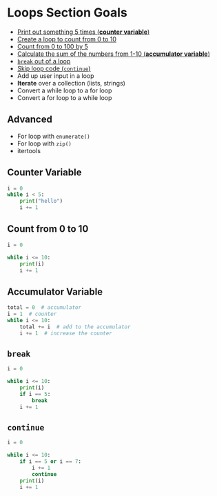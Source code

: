 # Loops Section Goals
- [Print out something 5 times (**counter variable**)](#counter-variable)
- [Create a loop to count from 0 to 10](#count-from-0-to-10)
- [Count from 0 to 100 by 5](#)
- [Calculate the sum of the numbers from 1-10 (**accumulator variable**)](#accumulator-variable)
- [`break` out of a loop](#break)
- [Skip loop code (`continue`)](#continue)
- Add up user input in a loop
- **Iterate** over a collection (lists, strings)
- Convert a while loop to a for loop
- Convert a for loop to a while loop

## Advanced
- For loop with `enumerate()`
- For loop with `zip()`
- itertools


## Counter Variable
```python
i = 0
while i < 5:
    print("hello")
    i += 1
```

## Count from 0 to 10
```python
i = 0

while i <= 10:
    print(i)
    i += 1
```

## Accumulator Variable
```python
total = 0  # accumulator
i = 1  # counter
while i <= 10:
    total += i  # add to the accumulator
    i += 1  # increase the counter
```

## `break`
```python
i = 0

while i <= 10:
    print(i)
    if i == 5:
        break
    i += 1

```

## `continue`
```python
i = 0

while i <= 10:
    if i == 5 or i == 7:
        i += 1
        continue
    print(i)
    i += 1
```